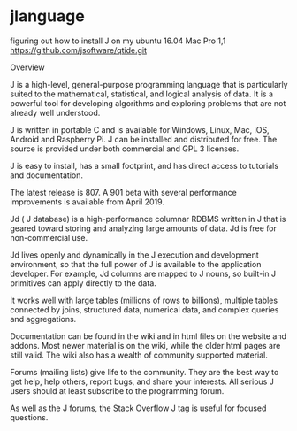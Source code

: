 # jlanguage
figuring out how to install J on my ubuntu 16.04 Mac Pro 1,1
https://github.com/jsoftware/qtide.git

Overview

J is a high-level, general-purpose programming language that is particularly suited to the mathematical, statistical, and logical analysis of data. It is a powerful tool for developing algorithms and exploring problems that are not already well understood.

J is written in portable C and is available for Windows, Linux, Mac, iOS, Android and Raspberry Pi. J can be installed and distributed for free. The source is provided under both commercial and GPL 3 licenses.

J is easy to install, has a small footprint, and has direct access to tutorials and documentation.

The latest release is 807. A 901 beta with several performance improvements is available from April 2019.

Jd ( J database) is a high-performance columnar RDBMS written in J that is geared toward storing and analyzing large amounts of data. Jd is free for non-commercial use.

Jd lives openly and dynamically in the J execution and development environment, so that the full power of J is available to the application developer. For example, Jd columns are mapped to J nouns, so built-in J primitives can apply directly to the data.

It works well with large tables (millions of rows to billions), multiple tables connected by joins, structured data, numerical data, and complex queries and aggregations.

Documentation can be found in the wiki and in html files on the website and addons. Most newer material is on the wiki, while the older html pages are still valid. The wiki also has a wealth of community supported material.

Forums (mailing lists) give life to the community. They are the best way to get help, help others, report bugs, and share your interests. All serious J users should at least subscribe to the programming forum.

As well as the J forums, the Stack Overflow J tag is useful for focused questions.
